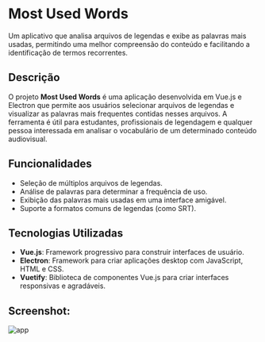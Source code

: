 # Most Used Words

Um aplicativo que analisa arquivos de legendas e exibe as palavras mais usadas, permitindo uma melhor compreensão do conteúdo e facilitando a identificação de termos recorrentes.

## Descrição

O projeto **Most Used Words** é uma aplicação desenvolvida em Vue.js e Electron que permite aos usuários selecionar arquivos de legendas e visualizar as palavras mais frequentes contidas nesses arquivos. A ferramenta é útil para estudantes, profissionais de legendagem e qualquer pessoa interessada em analisar o vocabulário de um determinado conteúdo audiovisual.

## Funcionalidades

- Seleção de múltiplos arquivos de legendas.
- Análise de palavras para determinar a frequência de uso.
- Exibição das palavras mais usadas em uma interface amigável.
- Suporte a formatos comuns de legendas (como SRT).

## Tecnologias Utilizadas

- **Vue.js**: Framework progressivo para construir interfaces de usuário.
- **Electron**: Framework para criar aplicações desktop com JavaScript, HTML e CSS.
- **Vuetify**: Biblioteca de componentes Vue.js para criar interfaces responsivas e agradáveis.

## Screenshot:
![app](https://github.com/user-attachments/assets/e2adfa37-60fd-47e7-9e96-80157719355a)
